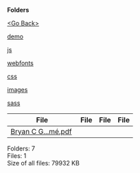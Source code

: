 **Folders**

[&lt;Go Back&gt;](../right.html)

[demo](demo/right.html)

[js](js/right.html)

[webfonts](webfonts/right.html)

[css](css/right.html)

[images](images/right.html)

[sass](sass/right.html)

<table><thead><tr class="header"><th><strong>File</strong></th><th><strong>File</strong></th><th><strong>File</strong></th><th><strong>File</strong></th></tr></thead><tbody><tr class="odd"><td><a href="Bryan%20C%20Guner&#39;s%20R%C3%A9sum%C3%A9.pdf">Bryan C G...mé.pdf</a> </td><td></td><td></td><td></td></tr></tbody></table>

Folders: 7  
Files: 1  
Size of all files: 79932 KB
